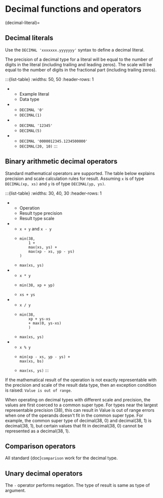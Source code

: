 # Decimal functions and operators

(decimal-literal)=
## Decimal literals

Use the `DECIMAL 'xxxxxxx.yyyyyyy'` syntax to define a decimal literal.

The precision of a decimal type for a literal will be equal to the number of digits
in the literal (including trailing and leading zeros). The scale will be equal
to the number of digits in the fractional part (including trailing zeros).

:::{list-table}
:widths: 50, 50
:header-rows: 1

* - Example literal
  - Data type
* - `DECIMAL '0'`
  - `DECIMAL(1)`
* - `DECIMAL '12345'`
  - `DECIMAL(5)`
* - `DECIMAL '0000012345.1234500000'`
  - `DECIMAL(20, 10)`
:::

## Binary arithmetic decimal operators

Standard mathematical operators are supported. The table below explains
precision and scale calculation rules for result.
Assuming `x` is of type `DECIMAL(xp, xs)` and `y` is of type `DECIMAL(yp, ys)`.

:::{list-table}
:widths: 30, 40, 30
:header-rows: 1

* - Operation
  - Result type precision
  - Result type scale
* - `x + y` and `x - y`
  -
    ```
    min(38,
        1 +
        max(xs, ys) +
        max(xp - xs, yp - ys)
    )
    ```
  - `max(xs, ys)`
* - `x * y`
  - ```
    min(38, xp + yp)
    ```
  - `xs + ys`
* - `x / y`
  -
    ```
    min(38,
        xp + ys-xs
        + max(0, ys-xs)
        )
    ```
  - `max(xs, ys)`
* - `x % y`
  - ```
    min(xp - xs, yp - ys) +
    max(xs, bs)
    ```
  - `max(xs, ys)`
:::

If the mathematical result of the operation is not exactly representable with
the precision and scale of the result data type,
then an exception condition is raised: `Value is out of range`.

When operating on decimal types with different scale and precision, the values are
first coerced to a common super type. For types near the largest representable precision (38),
this can result in Value is out of range errors when one of the operands doesn't fit
in the common super type. For example, the common super type of decimal(38, 0) and
decimal(38, 1) is decimal(38, 1), but certain values that fit in decimal(38, 0)
cannot be represented as a decimal(38, 1).

## Comparison operators

All standard {doc}`comparison` work for the decimal type.

## Unary decimal operators

The `-` operator performs negation. The type of result is same as type of argument.
